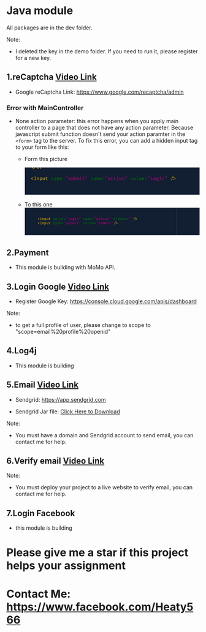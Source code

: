 # Java module

All packages are in the dev folder.

Note:

- I deleted the key in the demo folder. If you need to run it, please register for a new key.

## 1.reCaptcha [Video Link](https://youtu.be/MMCyGZnHgvE)

- Google reCaptcha Link: https://www.google.com/recaptcha/admin

### Error with MainController

- None action parameter: this error happens when you apply main controller to a page that does not have any action parameter. Because javascript submit function doesn't send your action paramter in the `<form>` tag to the server. To fix this error, you can add a hidden input tag to your form like this:

  - Form this picture

    ![HTML2](document/recapcha1.png)

  - To this one
    ![HTML2](document/recapcha2.png)

## 2.Payment

- This module is building with MoMo API.

## 3.Login Google [Video Link](https://youtu.be/bCkGaym6SSQ)

- Register Google Key: https://console.cloud.google.com/apis/dashboard

Note:

- to get a full profile of user, please change to scope to "scope=email%20profile%20openid"

## 4.Log4j

- This module is building

## 5.Email [Video Link](https://youtu.be/4YDLckENeRQ)

- Sendgrid: https://app.sendgrid.com

- Sendgrid Jar file: [Click Here to Download](./dev/send-email/sendgrid-java.jar)

Note:

- You must have a domain and Sendgrid account to send email, you can contact me for help.

## 6.Verify email [Video Link](https://youtu.be/1Enj2qEZbxw)

Note:

- You must deploy your project to a live website to verify email, you can contact me for help.

## 7.Login Facebook

- this module is building

# Please give me a star if this project helps your assignment

# Contact Me: https://www.facebook.com/Heaty566
